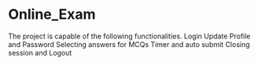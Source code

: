 # Online_Exam
The project is capable of the following functionalities.  Login Update Profile and Password Selecting answers for MCQs Timer and auto submit Closing session and Logout
